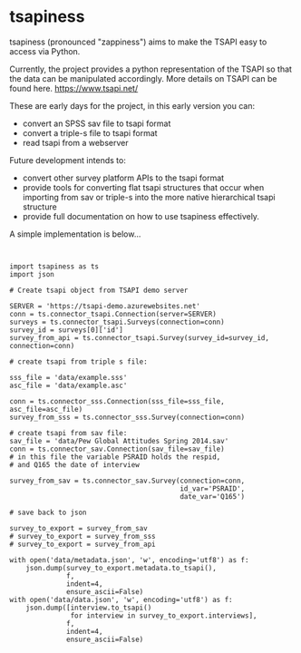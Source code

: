# tsapiness

tsapiness (pronounced "zappiness") aims to make the TSAPI easy to access via Python. 

Currently, the project provides a python representation of the TSAPI so that the data can be manipulated accordingly. 
More details on TSAPI can be found here. 
https://www.tsapi.net/

These are early days for the project, in this early version you can:
* convert an SPSS sav file to tsapi format
* convert a triple-s file to tsapi format
* read tsapi from a webserver

Future development intends to:
* convert other survey platform APIs to the tsapi format
* provide tools for converting flat tsapi structures that occur when importing from sav or triple-s into the more native hierarchical tsapi structure
* provide full documentation on how to use tsapiness effectively. 

A simple implementation is below...

```


import tsapiness as ts
import json

# Create tsapi object from TSAPI demo server

SERVER = 'https://tsapi-demo.azurewebsites.net'
conn = ts.connector_tsapi.Connection(server=SERVER)
surveys = ts.connector_tsapi.Surveys(connection=conn)
survey_id = surveys[0]['id']
survey_from_api = ts.connector_tsapi.Survey(survey_id=survey_id, connection=conn)

# create tsapi from triple s file:

sss_file = 'data/example.sss'
asc_file = 'data/example.asc'

conn = ts.connector_sss.Connection(sss_file=sss_file, asc_file=asc_file)
survey_from_sss = ts.connector_sss.Survey(connection=conn)

# create tsapi from sav file:
sav_file = 'data/Pew Global Attitudes Spring 2014.sav'
conn = ts.connector_sav.Connection(sav_file=sav_file)
# in this file the variable PSRAID holds the respid, 
# and Q165 the date of interview

survey_from_sav = ts.connector_sav.Survey(connection=conn, 
                                          id_var='PSRAID', 
                                          date_var='Q165')

# save back to json

survey_to_export = survey_from_sav 
# survey_to_export = survey_from_sss
# survey_to_export = survey_from_api

with open('data/metadata.json', 'w', encoding='utf8') as f:
    json.dump(survey_to_export.metadata.to_tsapi(),
              f,
              indent=4,
              ensure_ascii=False)
with open('data/data.json', 'w', encoding='utf8') as f:
    json.dump([interview.to_tsapi()
               for interview in survey_to_export.interviews],
              f,
              indent=4,
              ensure_ascii=False)
```
